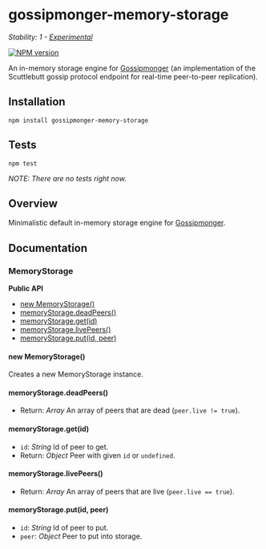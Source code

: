 # gossipmonger-memory-storage

_Stability: 1 - [Experimental](https://github.com/tristanls/stability-index#stability-1---experimental)_

[![NPM version](https://badge.fury.io/js/gossipmonger-memory-storage.png)](http://npmjs.org/package/gossipmonger-memory-storage)

An in-memory storage engine for [Gossipmonger](https://github.com/tristanls/node-gossipmonger) (an implementation of the Scuttlebutt gossip protocol endpoint for real-time peer-to-peer replication).

## Installation

    npm install gossipmonger-memory-storage

## Tests

    npm test

_NOTE: There are no tests right now._

## Overview

Minimalistic default in-memory storage engine for [Gossipmonger](https://github.com/tristanls/node-gossipmonger).

## Documentation

### MemoryStorage

**Public API**

  * [new MemoryStorage()](#new-memorystorage)
  * [memoryStorage.deadPeers()](#memorystoragedeadpeers)
  * [memoryStorage.get(id)](#memorystoragegetid)
  * [memoryStorage.livePeers()](#memorystoragelivepeers)
  * [memoryStorage.put(id, peer)](#memorystorageputid-peer)

#### new MemoryStorage()

Creates a new MemoryStorage instance.

#### memoryStorage.deadPeers()

  * Return: _Array_ An array of peers that are dead (`peer.live != true`).

#### memoryStorage.get(id)

  * `id`: _String_ Id of peer to get.
  * Return: _Object_ Peer with given `id` or `undefined`.

#### memoryStorage.livePeers()

  * Return: _Array_ An array of peers that are live (`peer.live == true`).

#### memoryStorage.put(id, peer)

  * `id`: _String_ Id of peer to put.
  * `peer`: _Object_ Peer to put into storage.